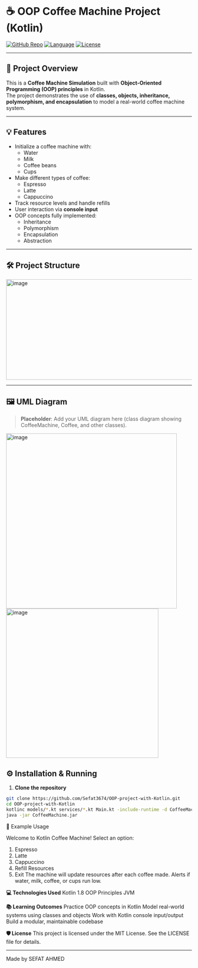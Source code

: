 # ☕ OOP Coffee Machine Project (Kotlin)

[![GitHub Repo](https://img.shields.io/badge/GitHub-Project-blue)](https://github.com/Sefat3674/OOP-project-with-Kotlin)
[![Language](https://img.shields.io/badge/Kotlin-1.8-orange)](https://kotlinlang.org/)
[![License](https://img.shields.io/badge/License-MIT-green)](LICENSE)

---

## 🚀 Project Overview

This is a **Coffee Machine Simulation** built with **Object-Oriented Programming (OOP) principles** in Kotlin.  
The project demonstrates the use of **classes, objects, inheritance, polymorphism, and encapsulation** to model a real-world coffee machine system.

---

## 💡 Features

- Initialize a coffee machine with:
  - Water
  - Milk
  - Coffee beans
  - Cups
- Make different types of coffee:
  - Espresso
  - Latte
  - Cappuccino
- Track resource levels and handle refills
- User interaction via **console input**
- OOP concepts fully implemented:
  - Inheritance
  - Polymorphism
  - Encapsulation
  - Abstraction

---

## 🛠️ Project Structure

<img width="656" height="272" alt="image" src="https://github.com/user-attachments/assets/c3239df7-7a0b-458a-b06e-16bd7b1d4005" />



---

## 🖼️ UML Diagram

> **Placeholder**: Add your UML diagram here (class diagram showing CoffeeMachine, Coffee, and other classes).

<img width="463" height="474" alt="image" src="https://github.com/user-attachments/assets/8cb0e736-9710-47df-b662-9c8cf10e4944" />
<img width="413" height="404" alt="image" src="https://github.com/user-attachments/assets/772086dc-1fbb-4894-9c12-0cdf4034dc40" />




## ⚙️ Installation & Running

1. **Clone the repository**
```bash
git clone https://github.com/Sefat3674/OOP-project-with-Kotlin.git
cd OOP-project-with-Kotlin
kotlinc models/*.kt services/*.kt Main.kt -include-runtime -d CoffeeMachine.jar
java -jar CoffeeMachine.jar

```
📝 Example Usage

Welcome to Kotlin Coffee Machine!
Select an option:
1. Espresso
2. Latte
3. Cappuccino
4. Refill Resources
5. Exit
The machine will update resources after each coffee made.
Alerts if water, milk, coffee, or cups run low.


**💻 Technologies Used**
Kotlin 1.8
OOP Principles
JVM


**📚 Learning Outcomes**
Practice OOP concepts in Kotlin
Model real-world systems using classes and objects
Work with Kotlin console input/output
Build a modular, maintainable codebase

**🛡️ License**
This project is licensed under the MIT License. See the LICENSE
 file for details.


---

Made by 
SEFAT AHMED
